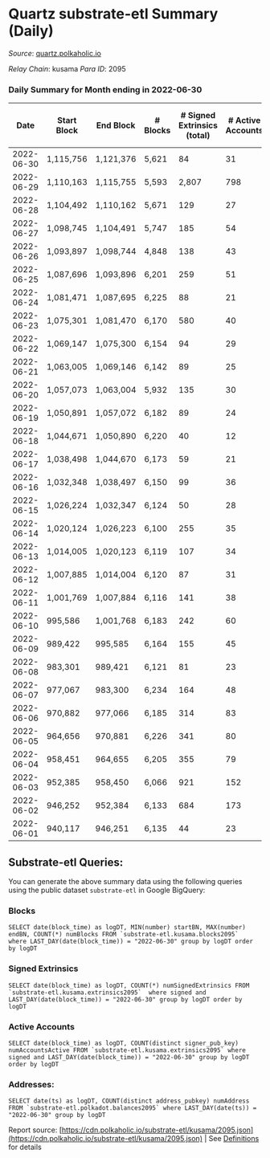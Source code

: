 # Quartz substrate-etl Summary (Daily)

_Source_: [quartz.polkaholic.io](https://quartz.polkaholic.io)

*Relay Chain*: kusama
*Para ID*: 2095



### Daily Summary for Month ending in 2022-06-30


| Date | Start Block | End Block | # Blocks | # Signed Extrinsics (total) | # Active Accounts | # Passive | # New | # Addresses with Balances | # Events | # Transfers | # XCM Transfers In | # XCM Transfers Out |
| ---- | ----------- | --------- | -------- | --------------------------- | ----------------- | --------- | ----- | ------------------------- | -------- | ----------- | ------------------ | ------------------- |
| 2022-06-30 | 1,115,756 | 1,121,376 | 5,621  | 84 | 31 |  |  | 14,907 | 12,697 | 16 ($769.91) | 1 ($1.87) | 4 ($307.21) |
| 2022-06-29 | 1,110,163 | 1,115,755 | 5,593  | 2,807 | 798 |  |  | 14,895 | 127,528 | 1,071 ($2,613.96) |   | 3 ($330.56) |
| 2022-06-28 | 1,104,492 | 1,110,162 | 5,671  | 129 | 27 |  |  | 13,861 | 13,092 | 62 ($1,349.04) | 1 ($16.12) | 3 ($284.38) |
| 2022-06-27 | 1,098,745 | 1,104,491 | 5,747  | 185 | 54 |  |  | 13,800 | 13,858 | 5 ($103.48) | 1 ($22.03) |   |
| 2022-06-26 | 1,093,897 | 1,098,744 | 4,848  | 138 | 43 |  |  | 13,760 | 11,424 | 17 ($1,530.32) | 1 ($0.17) | 6 ($499.35) |
| 2022-06-25 | 1,087,696 | 1,093,896 | 6,201  | 259 | 51 |  |  | 13,748 | 15,155 | 139 ($2,142.65) |   | 2 ($77.23) |
| 2022-06-24 | 1,081,471 | 1,087,695 | 6,225  | 88 | 21 |  |  | 13,625 | 13,941 | 49 ($86.64) | 3 ($19.44) |   |
| 2022-06-23 | 1,075,301 | 1,081,470 | 6,170  | 580 | 40 |  |  | 13,590 | 17,228 | 31 ($576.54) | 3 ($0.38) | 5 ($147.85) |
| 2022-06-22 | 1,069,147 | 1,075,300 | 6,154  | 94 | 29 |  |  | 13,576 | 13,845 | 9 ($52.00) |   |   |
| 2022-06-21 | 1,063,005 | 1,069,146 | 6,142  | 89 | 25 |  |  | 13,564 | 13,867 | 10 ($1,086.54) |   | 3 ($32.33) |
| 2022-06-20 | 1,057,073 | 1,063,004 | 5,932  | 135 | 30 |  |  | 13,553 | 13,630 | 63 ($15,519.79) | 2 ($72.43) | 1 ($0.61) |
| 2022-06-19 | 1,050,891 | 1,057,072 | 6,182  | 89 | 24 |  |  | 13,537 | 13,990 | 13 ($4,758.56) | 4 ($1,064.74) | 3 ($1,497.01) |
| 2022-06-18 | 1,044,671 | 1,050,890 | 6,220  | 40 | 12 |  |  | 13,530 | 13,641 | 8 ($158.32) | 1 ($13.91) |   |
| 2022-06-17 | 1,038,498 | 1,044,670 | 6,173  | 59 | 21 |  |  | 13,524 | 13,700 | 3 ($38.46) |   | 1 ($38.03) |
| 2022-06-16 | 1,032,348 | 1,038,497 | 6,150  | 99 | 36 |  |  | 13,510 | 14,095 | 10 ($1,728.00) | 1 ($649.06) | 1 ($193.83) |
| 2022-06-15 | 1,026,224 | 1,032,347 | 6,124  | 50 | 28 |  |  | 13,482 | 13,520 | 7 ($1,034.44) |   | 2 ($455.50) |
| 2022-06-14 | 1,020,124 | 1,026,223 | 6,100  | 255 | 35 |  |  | 13,474 | 15,187 | 12 ($198.18) | 1 ($0.07) | 2 ($168.70) |
| 2022-06-13 | 1,014,005 | 1,020,123 | 6,119  | 107 | 34 |  |  | 13,461 | 13,974 | 17 ($1,979.81) | 7 ($892.10) | 3 ($103.29) |
| 2022-06-12 | 1,007,885 | 1,014,004 | 6,120  | 87 | 31 |  |  | 13,450 | 13,817 | 13 ($235,709.27) |   | 2 ($207.62) |
| 2022-06-11 | 1,001,769 | 1,007,884 | 6,116  | 141 | 38 |  |  | 13,442 | 14,301 | 26 ($1,004.05) | 1 ($106.60) | 1 ($4.43) |
| 2022-06-10 | 995,586 | 1,001,768 | 6,183  | 242 | 60 |  |  | 13,417 | 15,375 | 11 ($435.90) | 1 ($1.18) | 2 ($160.01) |
| 2022-06-09 | 989,422 | 995,585 | 6,164  | 155 | 45 |  |  | 13,363 | 14,501 | 15 ($1,208.56) | 1 ($121.07) | 6 ($1,069.58) |
| 2022-06-08 | 983,301 | 989,421 | 6,121  | 81 | 23 |  |  | 13,336 | 13,711 | 14 ($148.83) | 1 ($1.20) |   |
| 2022-06-07 | 977,067 | 983,300 | 6,234  | 164 | 48 |  |  | 13,327 | 14,736 | 10 ($302.72) | 1 ($0.62) | 3 ($49.55) |
| 2022-06-06 | 970,882 | 977,066 | 6,185  | 314 | 83 |  |  | 13,298 | 15,931 | 20 ($55,097.23) | 1 ($3.71) | 4 ($73.63) |
| 2022-06-05 | 964,656 | 970,881 | 6,226  | 341 | 80 |  |  | 13,236 | 16,349 | 5 ($104.96) |   | 2 ($9.92) |
| 2022-06-04 | 958,451 | 964,655 | 6,205  | 355 | 79 |  |  | 13,165 | 16,483 | 4 ($243.14) | 1 ($0.73) |   |
| 2022-06-03 | 952,385 | 958,450 | 6,066  | 921 | 152 |  |  | 13,070 | 20,458 | 121 ($2,905.75) | 1 ($0.52) | 4 ($496.82) |
| 2022-06-02 | 946,252 | 952,384 | 6,133  | 684 | 173 |  |  | 12,911 | 19,344 | 22 ($5,222.59) | 2 ($2.56) | 4 ($2.45) |
| 2022-06-01 | 940,117 | 946,251 | 6,135  | 44 | 23 |  |  | 12,731 | 13,491 | 8 ($3,084.98) | 1 ($1.06) | 4 ($1,493.02) |

## Substrate-etl Queries:
You can generate the above summary data using the following queries using the public dataset `substrate-etl` in Google BigQuery:


### Blocks
```
SELECT date(block_time) as logDT, MIN(number) startBN, MAX(number) endBN, COUNT(*) numBlocks FROM `substrate-etl.kusama.blocks2095`  where LAST_DAY(date(block_time)) = "2022-06-30" group by logDT order by logDT
```


### Signed Extrinsics
```
SELECT date(block_time) as logDT, COUNT(*) numSignedExtrinsics FROM `substrate-etl.kusama.extrinsics2095`  where signed and LAST_DAY(date(block_time)) = "2022-06-30" group by logDT order by logDT
```


### Active Accounts
```
SELECT date(block_time) as logDT, COUNT(distinct signer_pub_key) numAccountsActive FROM `substrate-etl.kusama.extrinsics2095` where signed and LAST_DAY(date(block_time)) = "2022-06-30" group by logDT order by logDT
```


### Addresses:
```
SELECT date(ts) as logDT, COUNT(distinct address_pubkey) numAddress FROM `substrate-etl.polkadot.balances2095` where LAST_DAY(date(ts)) = "2022-06-30" group by logDT
```



Report source: [https://cdn.polkaholic.io/substrate-etl/kusama/2095.json](https://cdn.polkaholic.io/substrate-etl/kusama/2095.json) | See [Definitions](/DEFINITIONS.md) for details
